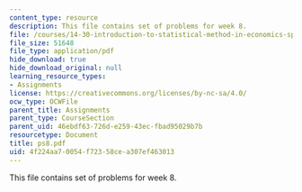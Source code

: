 ```yaml
---
content_type: resource
description: This file contains set of problems for week 8.
file: /courses/14-30-introduction-to-statistical-method-in-economics-spring-2006/4f224aa70054f72358cea307ef463013_ps8.pdf
file_size: 51648
file_type: application/pdf
hide_download: true
hide_download_original: null
learning_resource_types:
- Assignments
license: https://creativecommons.org/licenses/by-nc-sa/4.0/
ocw_type: OCWFile
parent_title: Assignments
parent_type: CourseSection
parent_uid: 46ebdf63-726d-e259-43ec-fbad95029b7b
resourcetype: Document
title: ps8.pdf
uid: 4f224aa7-0054-f723-58ce-a307ef463013
---
```

This file contains set of problems for week 8.